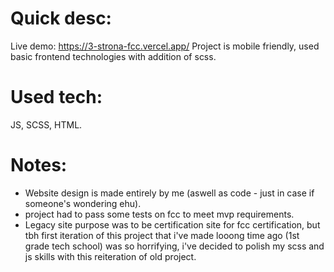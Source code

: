 # Quick desc:
Live demo: https://3-strona-fcc.vercel.app/
Project is mobile friendly, used basic frontend technologies with addition of scss. 

# Used tech: 
JS, SCSS, HTML.

# Notes:
- Website design is made entirely by me (aswell as code - just in case if someone's wondering ehu).
- project had to pass some tests on fcc to meet mvp requirements.
- Legacy site purpose was to be certification site for fcc certification, but tbh first iteration of this project that i've made looong time ago (1st grade tech school) was so horrifying, i've decided to polish my scss and js skills with this reiteration of old project.
